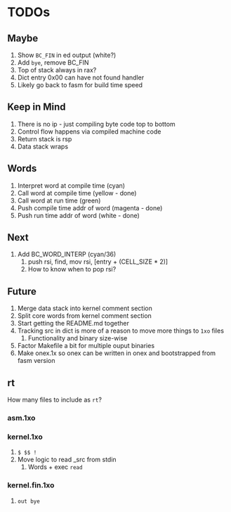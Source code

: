 # TODOs

## Maybe

1. Show `BC_FIN` in ed output (white?)
1. Add `bye`, remove BC_FIN
1. Top of stack always in rax?
1. Dict entry 0x00 can have not found handler
1. Likely go back to fasm for build time speed

## Keep in Mind

1. There is no ip - just compiling byte code top to bottom
1. Control flow happens via compiled machine code
1. Return stack is rsp
1. Data stack wraps

## Words

1. Interpret word at compile time (cyan)
1. Call word at compile time (yellow - done)
1. Call word at run time (green)
1. Push compile time addr of word (magenta - done)
1. Push run time addr of word (white - done)

## Next

1. Add BC_WORD_INTERP (cyan/36)
   1. push rsi, find, mov rsi, [entry + (CELL_SIZE * 2)]
   1. How to know when to pop rsi?

## Future

1. Merge data stack into kernel comment section
1. Split core words from kernel comment section
1. Start getting the README.md together
1. Tracking src in dict is more of a reason to move more things to `1xo` files
   1. Functionality and binary size-wise
1. Factor Makefile a bit for multiple ouput binaries
1. Make onex.1x so onex can be written in onex and bootstrapped from fasm version

## rt

How many files to include as `rt`?

### asm.1xo

### kernel.1xo

1. `$ $$ !`
1. Move logic to read _src from stdin
   1. Words + exec `read`

### kernel.fin.1xo

1. `out bye`
